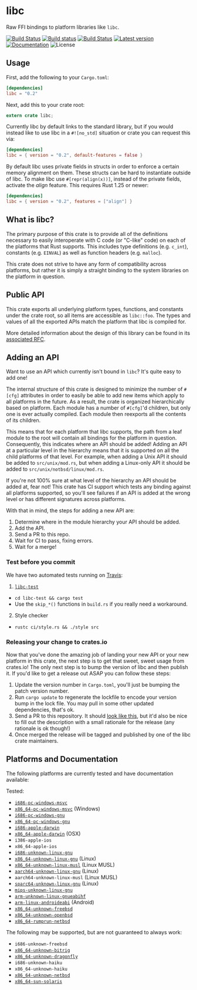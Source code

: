 libc
====

Raw FFI bindings to platform libraries like `libc`.

[![Build Status](https://travis-ci.org/rust-lang/libc.svg?branch=master)](https://travis-ci.org/rust-lang/libc)
[![Build status](https://ci.appveyor.com/api/projects/status/github/rust-lang/libc?svg=true)](https://ci.appveyor.com/project/rust-lang-libs/libc)
[![Build Status](https://api.cirrus-ci.com/github/rust-lang/libc.svg)](https://cirrus-ci.com/github/rust-lang/libc)
[![Latest version](https://img.shields.io/crates/v/libc.svg)](https://crates.io/crates/libc)
[![Documentation](https://docs.rs/libc/badge.svg)](https://docs.rs/libc)
![License](https://img.shields.io/crates/l/libc.svg)

## Usage

First, add the following to your `Cargo.toml`:

```toml
[dependencies]
libc = "0.2"
```

Next, add this to your crate root:

```rust
extern crate libc;
```

Currently libc by default links to the standard library, but if you would
instead like to use libc in a `#![no_std]` situation or crate you can request
this via:

```toml
[dependencies]
libc = { version = "0.2", default-features = false }
```

By default libc uses private fields in structs in order to enforce a certain
memory alignment on them. These structs can be hard to instantiate outside of
libc. To make libc use `#[repr(align(x))]`, instead of the private fields,
activate the *align* feature. This requires Rust 1.25 or newer:

```toml
[dependencies]
libc = { version = "0.2", features = ["align"] }
```

## What is libc?

The primary purpose of this crate is to provide all of the definitions necessary
to easily interoperate with C code (or "C-like" code) on each of the platforms
that Rust supports. This includes type definitions (e.g. `c_int`), constants
(e.g. `EINVAL`) as well as function headers (e.g. `malloc`).

This crate does not strive to have any form of compatibility across platforms,
but rather it is simply a straight binding to the system libraries on the
platform in question.

## Public API

This crate exports all underlying platform types, functions, and constants under
the crate root, so all items are accessible as `libc::foo`. The types and values
of all the exported APIs match the platform that libc is compiled for.

More detailed information about the design of this library can be found in its
[associated RFC][rfc].

[rfc]: https://github.com/rust-lang/rfcs/blob/master/text/1291-promote-libc.md

## Adding an API

Want to use an API which currently isn't bound in `libc`? It's quite easy to add
one!

The internal structure of this crate is designed to minimize the number of
`#[cfg]` attributes in order to easily be able to add new items which apply
to all platforms in the future. As a result, the crate is organized
hierarchically based on platform. Each module has a number of `#[cfg]`'d
children, but only one is ever actually compiled. Each module then reexports all
the contents of its children.

This means that for each platform that libc supports, the path from a
leaf module to the root will contain all bindings for the platform in question.
Consequently, this indicates where an API should be added! Adding an API at a
particular level in the hierarchy means that it is supported on all the child
platforms of that level. For example, when adding a Unix API it should be added
to `src/unix/mod.rs`, but when adding a Linux-only API it should be added to
`src/unix/notbsd/linux/mod.rs`.

If you're not 100% sure at what level of the hierarchy an API should be added
at, fear not! This crate has CI support which tests any binding against all
platforms supported, so you'll see failures if an API is added at the wrong
level or has different signatures across platforms.

With that in mind, the steps for adding a new API are:

1. Determine where in the module hierarchy your API should be added.
2. Add the API.
3. Send a PR to this repo.
4. Wait for CI to pass, fixing errors.
5. Wait for a merge!

### Test before you commit

We have two automated tests running on [Travis](https://travis-ci.org/rust-lang/libc):

1. [`libc-test`](https://github.com/alexcrichton/ctest)
  - `cd libc-test && cargo test`
  - Use the `skip_*()` functions in `build.rs` if you really need a workaround.
2. Style checker
  - `rustc ci/style.rs && ./style src`

### Releasing your change to crates.io

Now that you've done the amazing job of landing your new API or your new
platform in this crate, the next step is to get that sweet, sweet usage from
crates.io! The only next step is to bump the version of libc and then publish
it. If you'd like to get a release out ASAP you can follow these steps:

1. Update the version number in `Cargo.toml`, you'll just be bumping the patch
   version number.
2. Run `cargo update` to regenerate the lockfile to encode your version bump in
   the lock file. You may pull in some other updated dependencies, that's ok.
3. Send a PR to this repository. It should [look like this][example], but it'd
   also be nice to fill out the description with a small rationale for the
   release (any rationale is ok though!)
4. Once merged the release will be tagged and published by one of the libc crate
   maintainers.

[example]: https://github.com/rust-lang/libc/pull/583

## Platforms and Documentation

The following platforms are currently tested and have documentation available:

Tested:
  * [`i686-pc-windows-msvc`](https://rust-lang.github.io/libc/i686-pc-windows-msvc/libc/)
  * [`x86_64-pc-windows-msvc`](https://rust-lang.github.io/libc/x86_64-pc-windows-msvc/libc/)
    (Windows)
  * [`i686-pc-windows-gnu`](https://rust-lang.github.io/libc/i686-pc-windows-gnu/libc/)
  * [`x86_64-pc-windows-gnu`](https://rust-lang.github.io/libc/x86_64-pc-windows-gnu/libc/)
  * [`i686-apple-darwin`](https://rust-lang.github.io/libc/i686-apple-darwin/libc/)
  * [`x86_64-apple-darwin`](https://rust-lang.github.io/libc/x86_64-apple-darwin/libc/)
    (OSX)
  * `i386-apple-ios`
  * `x86_64-apple-ios`
  * [`i686-unknown-linux-gnu`](https://rust-lang.github.io/libc/i686-unknown-linux-gnu/libc/)
  * [`x86_64-unknown-linux-gnu`](https://rust-lang.github.io/libc/x86_64-unknown-linux-gnu/libc/)
    (Linux)
  * [`x86_64-unknown-linux-musl`](https://rust-lang.github.io/libc/x86_64-unknown-linux-musl/libc/)
    (Linux MUSL)
  * [`aarch64-unknown-linux-gnu`](https://rust-lang.github.io/libc/aarch64-unknown-linux-gnu/libc/)
    (Linux)
  * `aarch64-unknown-linux-musl`
    (Linux MUSL)
  * [`sparc64-unknown-linux-gnu`](https://rust-lang.github.io/libc/sparc64-unknown-linux-gnu/libc/)
    (Linux)
  * [`mips-unknown-linux-gnu`](https://rust-lang.github.io/libc/mips-unknown-linux-gnu/libc/)
  * [`arm-unknown-linux-gnueabihf`](https://rust-lang.github.io/libc/arm-unknown-linux-gnueabihf/libc/)
  * [`arm-linux-androideabi`](https://rust-lang.github.io/libc/arm-linux-androideabi/libc/)
    (Android)
  * [`x86_64-unknown-freebsd`](https://rust-lang.github.io/libc/x86_64-unknown-freebsd/libc/)
  * [`x86_64-unknown-openbsd`](https://rust-lang.github.io/libc/x86_64-unknown-openbsd/libc/)
  * [`x86_64-rumprun-netbsd`](https://rust-lang.github.io/libc/x86_64-unknown-netbsd/libc/)

The following may be supported, but are not guaranteed to always work:

  * `i686-unknown-freebsd`
  * [`x86_64-unknown-bitrig`](https://rust-lang.github.io/libc/x86_64-unknown-bitrig/libc/)
  * [`x86_64-unknown-dragonfly`](https://rust-lang.github.io/libc/x86_64-unknown-dragonfly/libc/)
  * `i686-unknown-haiku`
  * `x86_64-unknown-haiku`
  * [`x86_64-unknown-netbsd`](https://rust-lang.github.io/libc/x86_64-unknown-netbsd/libc/)
  * [`x86_64-sun-solaris`](https://rust-lang.github.io/libc/x86_64-sun-solaris/libc/)
